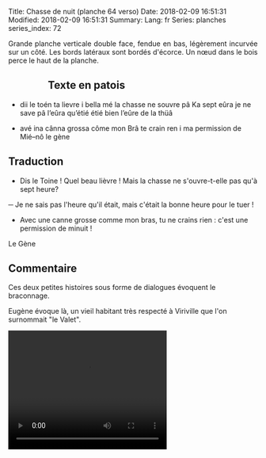 Title: Chasse de nuit (planche 64 verso)
Date: 2018-02-09 16:51:31
Modified: 2018-02-09 16:51:31
Summary: 
Lang: fr
Series: planches
series_index: 72

<p style="text-align:justify;">Grande planche verticale double face, fendue en bas, légèrement incurvée sur un côté. Les bords latéraux sont bordés d'écorce. Un nœud dans le bois perce le haut de la planche.</p>

<figure class="image-block" style="float: left;">
  <img alt="" src="{static}/images/planche_64_verso-2.png">
  <figcaption style="max-width: 288px"></figcaption>
</figure>

## Texte en patois
- dii le toén ta lievre i bella mé la chasse ne souvre pâ Ka sept eûra   je ne save pâ l’eûra qu’étié  étié bien l’eûre de la thüâ

- avé  ina  cânna  grossa  côme  mon  Brâ  te  crain  ren  i  ma  permission  de  Mié–nô     le gène


## Traduction
- Dis le Toine ! Quel beau lièvre !  Mais la chasse ne s'ouvre-t-elle pas qu'à sept heure?

─  Je ne sais pas l'heure qu'il était, mais c'était la bonne heure pour le tuer !

-  Avec une canne grosse comme mon bras, tu ne crains rien : c'est une permission de minuit !


Le Gène

## Commentaire
Ces deux petites histoires sous forme de dialogues évoquent le braconnage.

Eugène évoque là, un vieil habitant très respecté à Viriville que l'on surnommait "le Valet".






<video width="320" height="240" controls>
  <source src="https://d1njpgd0ygatdn.cloudfront.net/video_64bis_2.mp4" type="video/mp4">
</video>
